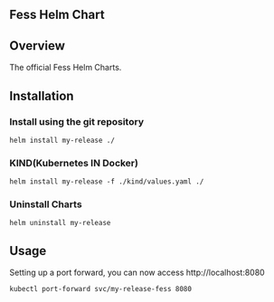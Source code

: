 Fess Helm Chart
------------------------

## Overview

The official Fess Helm Charts.

## Installation

### Install using the git repository

  ```
  helm install my-release ./
  ```

### KIND(Kubernetes IN Docker)

  ```
  helm install my-release -f ./kind/values.yaml ./
  ```

### Uninstall Charts

  ```
  helm uninstall my-release
  ```

## Usage

Setting up a port forward, you can now access http://localhost:8080
  
  ```
  kubectl port-forward svc/my-release-fess 8080
  ```
